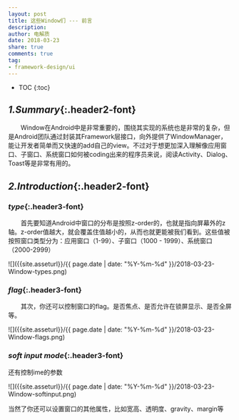 ```yaml
---
layout: post
title: 这些Window们 --- 前言
description: 
author: 电解质
date: 2018-03-23
share: true
comments: true
tag:
- framework-design/ui
---
```

* TOC
{:toc}
## *1.Summary*{:.header2-font}
&emsp;&emsp;Window在Android中是非常重要的，围绕其实现的系统也是非常的复杂，但是Android团队通过封装其Framework层接口，向外提供了WindowManager，能让开发者简单而又快速的add自己的view。不过对于想更加深入理解像应用窗口、子窗口、系统窗口如何被coding出来的程序员来说，阅读Activity、Dialog、Toast等是非常有用的。

## *2.Introduction*{:.header2-font}


### *type*{:.header3-font}

&emsp;&emsp;首先要知道Android中窗口的分布是按照z-order的，也就是指向屏幕外的z轴。z-order值越大，就会覆盖住值越小的，从而也就更能被我们看到。这些值被按照窗口类型分为：应用窗口（1-99）、子窗口（1000 - 1999）、系统窗口（2000-2999）

<!-- ![]({{site.asseturl}}/{{ page.date | date: "%Y-%m-%d" }}/2018-03-23-Window-Zorder.png) -->
![]({{site.asseturl}}/{{ page.date | date: "%Y-%m-%d" }}/2018-03-23-Window-types.png)
<!-- 
|应用窗口 | 子窗口 |系统窗口|
|---|---|----|
|TYPE_BASE_APPLICATION|TYPE_APPLICATION_PANEL |TYPE_STATUS_BAR|
|TYPE_APPLICATION|TYPE_APPLICATION_MEDIA |TYPE_SEARCH_BAR|
|TYPE_APPLICATION_STARTING|TYPE_APPLICATION_SUB_PANEL|TYPE_PHONE|
|TYPE_DRAWN_APPLICATION|TYPE_APPLICATION_ATTACHED_DIALOG|TYPE_SYSTEM_ALERT|
      | |TYPE_APPLICATION_MEDIA_OVERLAY  |TYPE_KEYGUARD |
       | |TYPE_APPLICATION_ABOVE_SUB_PANEL |TYPE_TOAST|
       |                             ||TYPE_SYSTEM_OVERLAY|
       |                          ||TYPE_PRIORITY_PHONE|
       |                             ||TYPE_SYSTEM_DIALOG|
       |                            ||TYPE_KEYGUARD_DIALOG|
       |                             ||TYPE_SYSTEM_ERROR|
       |                             ||TYPE_INPUT_METHOD|
       |                             || TYPE_INPUT_METHOD_DIALOG|
       |                             ||TYPE_WALLPAPER|
       |                             ||TYPE_STATUS_BAR_PANEL|
       |                             ||TYPE_SECURE_SYSTEM_OVERLAY|
       |                             ||TYPE_DRAG|
       |                             ||TYPE_STATUS_BAR_SUB_PANEL|
       |                             ||TYPE_POINTER|
       |                             ||TYPE_NAVIGATION_BAR|
       |                             ||TYPE_VOLUME_OVERLAY|
       |                             ||TYPE_BOOT_PROGRESS|
       |                             ||TYPE_INPUT_CONSUMER|
       |                             ||TYPE_DREAM|
       |                             ||TYPE_NAVIGATION_BAR_PANEL|
       |                             ||TYPE_DISPLAY_OVERLAY|
       |                             ||TYPE_MAGNIFICATION_OVERLAY|
       |                             ||TYPE_PRIVATE_PRESENTATION|
       |                             ||TYPE_VOICE_INTERACTION|
       |                             ||TYPE_ACCESSIBILITY_OVERLAY|
       |                             ||TYPE_VOICE_INTERACTION_STARTING|
       |                             ||TYPE_DOCK_DIVIDER|
       |                             ||TYPE_QS_DIALOG|
       |                             ||TYPE_SCREENSHOT|
       |                             ||TYPE_PRESENTATION|
       |                             ||TYPE_APPLICATION_OVERLAY|
{:.inner-borders} -->


### *flag*{:.header3-font}
&emsp;&emsp;其次，你还可以控制窗口的flag。是否焦点、是否允许在锁屏显示、是否全屏等。

![]({{site.asseturl}}/{{ page.date | date: "%Y-%m-%d" }}/2018-03-23-Window-flags.png)


### *soft input mode*{:.header3-font}
还有控制ime的参数

![]({{site.asseturl}}/{{ page.date | date: "%Y-%m-%d" }}/2018-03-23-Window-softinput.png)


当然了你还可以设置窗口的其他属性，比如宽高、透明度、gravity、margin等

